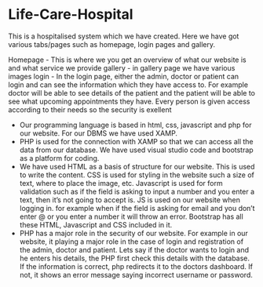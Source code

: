 # Life-Care-Hospital

This is a hospitalised system which we have created. Here we have got various tabs/pages such as homepage, login pages and gallery.

Homepage - This is where we you get an overview of what our website is and what service we provide
gallery - in gallery page we have various images
login - In the login page, either the admin, doctor or patient can login and can see the information which they have access to. For example doctor will be able to see details of the patient and the patient will be able to see what upcoming appointments they have. Every person is given access according to their needs so the security is exellent 

-	Our programming language is based in html, css, javascript and php for our website. For our DBMS we have used XAMP.
-	PHP is used for the connection with XAMP so that we can access all the data from our database. We have used visual studio code and bootstrap as a platform for coding. 
-	We have used HTML as a basis of structure for our website. This is used to write the content. CSS is used for styling in the website such a size of text, where to place the image, etc. Javascript is used for form validation such as if the field is asking to input a number and you enter a text, then it’s not going to accept is. JS is used on our website when logging in. for example when if the field is asking for email and you don’t enter @ or you enter a number it will throw an error. Bootstrap has all these HTML, Javascript and CSS included in it. 
-	PHP has a major role in the security of our website. For example in our website, it playing a major role in the case of login and registration of the admin, doctor and patient. Lets say if the doctor wants to login and he enters his details, the PHP first check this details with the database. If the information is correct, php redirects it to the doctors dashboard. If not, it shows an error message saying incorrect username or password. 

